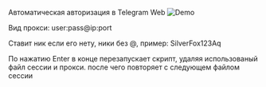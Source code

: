 Автоматическая авторизация в Telegram Web 
![Demo]([https://raw.githubusercontent.com/your-username/your-repo-name/path/to/Sr0Zr.gif](https://github.com/meKryztal/telegramweb/blob/main/Work.gif))



Вид прокси: user:pass@ip:port

Ставит ник если его нету, ники без @, пример: SilverFox123Aq


По нажатию Enter в конце перезапускает скрипт, удаляя использованый файл сессии и прокси. после чего повторяет с следующем файлом сессии

